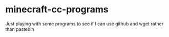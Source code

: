 # minecraft-cc-programs

Just playing with some programs to see if I can use github and wget rather than pastebin
